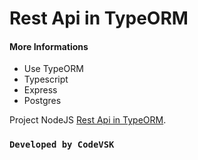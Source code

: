 # Rest Api in TypeORM


#### More Informations

- Use TypeORM
- Typescript
- Express
- Postgres


Project NodeJS [Rest Api in TypeORM](#).
### `Developed by CodeVSK`